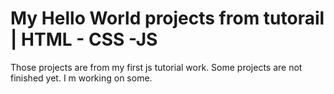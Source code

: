 # My Hello World projects from tutorail | HTML - CSS -JS

 Those projects are from my first js tutorial work.
 Some projects are not finished yet. I m working on some.
